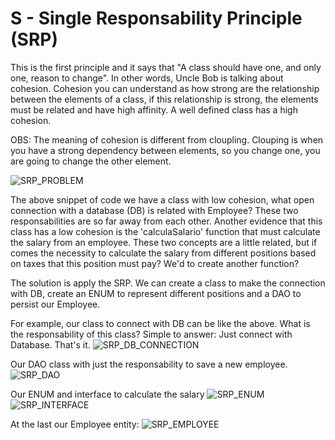 # **S - Single Responsability Principle (SRP)**

This is the first principle and it says that "A class should have one, and only one, reason to change". In other words, Uncle Bob is talking about cohesion. Cohesion you can understand as how strong are the relationship between the elements of a class, if this relationship is strong, the elements must be related and have high affinity. A well defined class has a high cohesion.

OBS: The meaning of cohesion is different from cloupling. Clouping is when you have a strong dependency between elements, so you change one, you are going to change the other element. 

![SRP_PROBLEM](https://github.com/systane/courses/blob/master/designPatterns/img/SRP/SRP_Problem.png)

The above snippet of code we have a class with low cohesion, what open connection with a database (DB) is related with Employee? These two responsabilities are so far away from each other. Another evidence that this class has a low cohesion is the 'calculaSalario' function that must calculate the salary from an employee. These two concepts are a little related, but if comes the necessity to calculate the salary from different positions based on taxes that this position must pay? We'd to create another function?

The solution is apply the SRP. We can create a class to make the connection with DB, create an ENUM to represent different positions and a DAO to persist our Employee.

For example, our class to connect with DB can be like the above. What is the responsability of this class? Simple to answer: Just connect with Database. That's it.
![SRP_DB_CONNECTION](https://github.com/systane/courses/blob/master/designPatterns/img/SRP/dbConnection_SRP.png)


Our DAO class with just the responsability to save a new employee.
![SRP_DAO](https://github.com/systane/courses/blob/master/designPatterns/img/SRP/employeeDao.png)

Our ENUM and interface to calculate the salary
![SRP_ENUM](https://github.com/systane/courses/blob/master/designPatterns/img/SRP/enum_SPR.png)
![SRP_INTERFACE](https://github.com/systane/courses/blob/master/designPatterns/img/SRP/interface_SRP.png)

At the last our Employee entity:
![SRP_EMPLOYEE](https://github.com/systane/courses/blob/master/designPatterns/img/SRP/employeeEntity_SRP.png)
